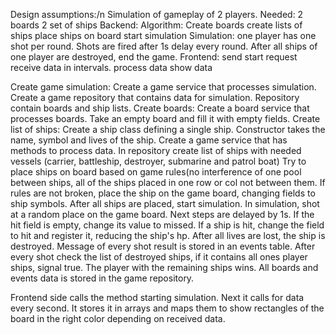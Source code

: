 Design assumptions:/n
Simulation of gameplay of 2 players.
Needed:
2 boards
2 set of ships
Backend:
Algorithm:
Create boards
create lists of ships
place ships on board
start simulation
Simulation:
one player has one shot per round. Shots are fired after 1s delay every round. After all ships of one player are destroyed, end the game.
Frontend:
send start request
receive data in intervals.
process data
show data

Create game simulation:
Create a game service that processes simulation.
Create a game repository that contains data for simulation.
Repository contain boards and ship lists.
Create boards:
Create a board service that processes boards.
Take an empty board and fill it with empty fields.
Create list of ships:
Create a ship class defining a single ship.
Constructor takes the name, symbol and lives of the ship.
Create a game service that has methods to process data.
In repository create list of ships with needed vessels (carrier, battleship, destroyer, submarine and patrol boat)
Try to place ships on board based on game rules(no interference of one pool between ships, all of the ships placed in one row or col not between them.
If rules are not broken, place the ship on the game board, changing fields to ship symbols.
After all ships are placed, start simulation.
In simulation, shot at a random place on the game board. Next steps are delayed by 1s. If the hit field is empty, change its value to missed. If a ship is hit, change the field to hit and register it, reducing the ship's hp. After all lives are lost, the ship is destroyed. Message of every shot result is stored in an events table. After every shot check the list of destroyed ships, if it contains all ones player ships, signal true. The player with the remaining ships wins.
All boards and events data is stored in the game repository. 

Frontend side calls the method starting simulation. Next it calls for data every second. It stores it in arrays and maps them to show rectangles of the board in the right color depending on received data. 

